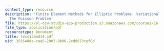 ```yaml
---
content_type: resource
description: 'Finite Element Methods for Elliptic Problems. Variational Formulation:
  The Poisson Problem'
file: https://ol-ocw-studio-app-production.s3.amazonaws.com/courses/16-920j-numerical-methods-for-partial-differential-equations-sma-5212-spring-2003/381648dacaa520039b062edd073cef8d_lecs13and14.pdf
file_type: application/pdf
resourcetype: Document
title: lecs13and14.pdf
uid: 381648da-caa5-2003-9b06-2edd073cef8d
---
```

